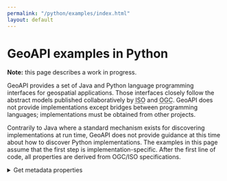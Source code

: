 ```yaml
---
permalink: "/python/examples/index.html"
layout: default
---
```

<h1>GeoAPI examples in Python</h1>

<div class="bg-red-100 border border-red-400 text-red-700 px-4 py-3 my-4 rounded relative" role="alert">
  <strong class="font-bold">Note:</strong>
  <span class="block sm:inline">this page describes a work in progress.</span>
</div>

<p>
  GeoAPI provides a set of Java and Python language programming interfaces for geospatial applications.
  Those interfaces closely follow the abstract models published collaboratively
  by <abbr title="International Organization for Standardization">ISO</abbr> and
  <abbr title="Open Geospatial Consortium">OGC</abbr>.
  GeoAPI does not provide implementations except bridges between programming languages;
  implementations must be obtained from other projects.
</p>

<p>
  Contrarily to Java where a standard mechanism exists for discovering implementations at run time,
  GeoAPI does not provide guidance at this time about how to discover Python implementations.
  The examples in this page assume that the first step is implementation-specific.
  After the first line of code, all properties are derived from <abbr>OGC</abbr>/<abbr>ISO</abbr> specifications.
</p>

<details class="code">
  <summary>Get metadata properties</summary>
<pre># Following line is implementation-specific.
md = my_implementation.getMetadata()

# Assuming that `md` type is <a href="../../snapshot/python/metadata.html#opengis.metadata.base.Metadata">opengis.metadata.base.Metadata</a>,
# all remaining lines below should be implementation-neutral.
# This <abbr>API</abbr> uses properties derived from <abbr>OGC</abbr>/<abbr>ISO</abbr> specifications.

axis0 = md.spatial_representation_info[0].axis_dimension_properties[0]
axis1 = md.spatial_representation_info[0].axis_dimension_properties[1]

print("Resource title:      ", md.identification_info[0].citation.title)
print("Resource scope:      ", md.metadata_scope[0].resource_scope)
print("Name of first axis:  ", axis0.dimension_name)
print("Size of first axis:  ", axis0.dimension_size)
print("Name of second axis: ", axis1.dimension_name)
print("Size of second axis: ", axis1.dimension_size)</pre>
</details>
